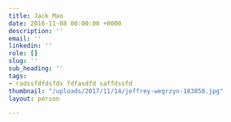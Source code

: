 ```yaml
---
title: Jack Mao
date: 2016-11-08 00:00:00 +0000
description: ''
email: ''
linkedin: ''
role: []
slug: ''
sub_heading: ''
tags:
- radssfdfdsfds fdfasdfd saffdssfd
thumbnail: "/uploads/2017/11/14/jeffrey-wegrzyn-183858.jpg"
layout: person

---
```

